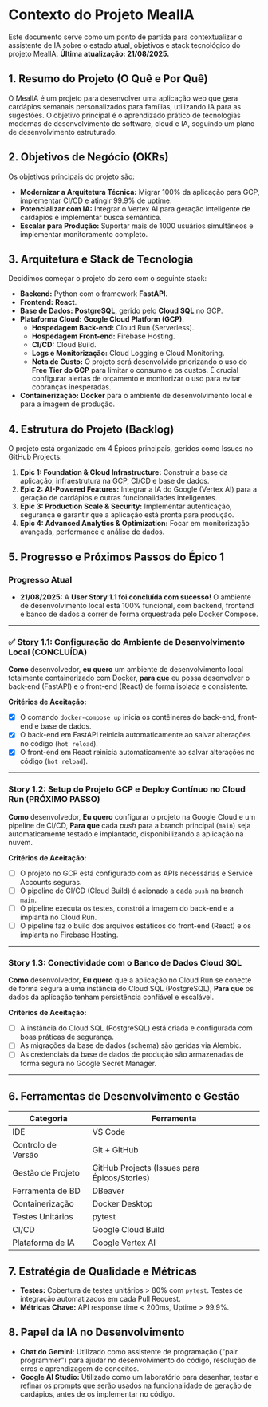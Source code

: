 # Contexto do Projeto MealIA

Este documento serve como um ponto de partida para contextualizar o assistente de IA sobre o estado atual, objetivos e stack tecnológico do projeto MealIA. **Última atualização: 21/08/2025.**

## 1. Resumo do Projeto (O Quê e Por Quê)

O MealIA é um projeto para desenvolver uma aplicação web que gera cardápios semanais personalizados para famílias, utilizando IA para as sugestões. O objetivo principal é o aprendizado prático de tecnologias modernas de desenvolvimento de software, cloud e IA, seguindo um plano de desenvolvimento estruturado.

## 2. Objetivos de Negócio (OKRs)

Os objetivos principais do projeto são:
* **Modernizar a Arquitetura Técnica:** Migrar 100% da aplicação para GCP, implementar CI/CD e atingir 99.9% de uptime.
* **Potencializar com IA:** Integrar o Vertex AI para geração inteligente de cardápios e implementar busca semântica.
* **Escalar para Produção:** Suportar mais de 1000 usuários simultâneos e implementar monitoramento completo.

## 3. Arquitetura e Stack de Tecnologia

Decidimos começar o projeto do zero com o seguinte stack:

* **Backend:** Python com o framework **FastAPI**.
* **Frontend:** **React**.
* **Base de Dados:** **PostgreSQL**, gerido pelo **Cloud SQL** no GCP.
* **Plataforma Cloud:** **Google Cloud Platform (GCP)**.
    * **Hospedagem Back-end:** Cloud Run (Serverless).
    * **Hospedagem Front-end:** Firebase Hosting.
    * **CI/CD:** Cloud Build.
    * **Logs e Monitorização:** Cloud Logging e Cloud Monitoring.
    * **Nota de Custo:** O projeto será desenvolvido priorizando o uso do **Free Tier do GCP** para limitar o consumo e os custos. É crucial configurar alertas de orçamento e monitorizar o uso para evitar cobranças inesperadas.
* **Containerização:** **Docker** para o ambiente de desenvolvimento local e para a imagem de produção.

## 4. Estrutura do Projeto (Backlog)

O projeto está organizado em 4 Épicos principais, geridos como Issues no GitHub Projects:

1.  **Epic 1: Foundation & Cloud Infrastructure:** Construir a base da aplicação, infraestrutura na GCP, CI/CD e base de dados.
2.  **Epic 2: AI-Powered Features:** Integrar a IA do Google (Vertex AI) para a geração de cardápios e outras funcionalidades inteligentes.
3.  **Epic 3: Production Scale & Security:** Implementar autenticação, segurança e garantir que a aplicação está pronta para produção.
4.  **Epic 4: Advanced Analytics & Optimization:** Focar em monitorização avançada, performance e análise de dados.

## 5. Progresso e Próximos Passos do Épico 1

### Progresso Atual
* **21/08/2025:** A **User Story 1.1 foi concluída com sucesso!** O ambiente de desenvolvimento local está 100% funcional, com backend, frontend e banco de dados a correr de forma orquestrada pelo Docker Compose.

---
### **✅ Story 1.1: Configuração do Ambiente de Desenvolvimento Local (CONCLUÍDA)**

**Como** desenvolvedor, **eu quero** um ambiente de desenvolvimento local totalmente containerizado com Docker, **para que** eu possa desenvolver o back-end (FastAPI) e o front-end (React) de forma isolada e consistente.

**Critérios de Aceitação:**

* [x] O comando `docker-compose up` inicia os contêineres do back-end, front-end e base de dados.
* [x] O back-end em FastAPI reinicia automaticamente ao salvar alterações no código (`hot reload`).
* [x] O front-end em React reinicia automaticamente ao salvar alterações no código (`hot reload`).

---
### **Story 1.2: Setup do Projeto GCP e Deploy Contínuo no Cloud Run (PRÓXIMO PASSO)**

**Como** desenvolvedor, **Eu quero** configurar o projeto na Google Cloud e um pipeline de CI/CD, **Para que** cada *push* para a branch principal (`main`) seja automaticamente testado e implantado, disponibilizando a aplicação na nuvem.

**Critérios de Aceitação:**

* [ ] O projeto no GCP está configurado com as APIs necessárias e Service Accounts seguras.
* [ ] O pipeline de CI/CD (Cloud Build) é acionado a cada `push` na branch `main`.
* [ ] O pipeline executa os testes, constrói a imagem do back-end e a implanta no Cloud Run.
* [ ] O pipeline faz o build dos arquivos estáticos do front-end (React) e os implanta no Firebase Hosting.

---
### **Story 1.3: Conectividade com o Banco de Dados Cloud SQL**

**Como** desenvolvedor, **Eu quero** que a aplicação no Cloud Run se conecte de forma segura a uma instância do Cloud SQL (PostgreSQL), **Para que** os dados da aplicação tenham persistência confiável e escalável.

**Critérios de Aceitação:**

* [ ] A instância do Cloud SQL (PostgreSQL) está criada e configurada com boas práticas de segurança.
* [ ] As migrações da base de dados (schema) são geridas via Alembic.
* [ ] As credenciais da base de dados de produção são armazenadas de forma segura no Google Secret Manager.

---

## 6. Ferramentas de Desenvolvimento e Gestão

| Categoria             | Ferramenta                                     |
| --------------------- | ---------------------------------------------- |
| IDE                   | VS Code                                        |
| Controlo de Versão    | Git + GitHub                                   |
| Gestão de Projeto     | GitHub Projects (Issues para Épicos/Stories) |
| Ferramenta de BD      | DBeaver                                        |
| Containerização       | Docker Desktop                                 |
| Testes Unitários      | pytest                                         |
| CI/CD                 | Google Cloud Build                             |
| Plataforma de IA      | Google Vertex AI                               |

## 7. Estratégia de Qualidade e Métricas

* **Testes:** Cobertura de testes unitários > 80% com `pytest`. Testes de integração automatizados em cada Pull Request.
* **Métricas Chave:** API response time < 200ms, Uptime > 99.9%.

## 8. Papel da IA no Desenvolvimento

* **Chat do Gemini:** Utilizado como assistente de programação ("pair programmer") para ajudar no desenvolvimento do código, resolução de erros e aprendizagem de conceitos.
* **Google AI Studio:** Utilizado como um laboratório para desenhar, testar e refinar os prompts que serão usados na funcionalidade de geração de cardápios, antes de os implementar no código.